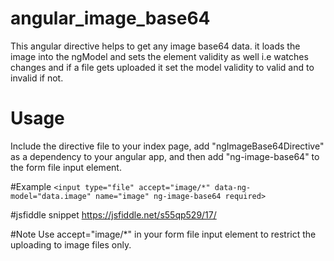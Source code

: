 # angular_image_base64

This angular directive helps to get any image base64 data. it loads the image into the ngModel and sets the element validity as well i.e watches changes and if a file gets uploaded it set the model validity to valid and to invalid if not.

# Usage

Include the directive file to your index page, add "ngImageBase64Directive" as a dependency to your angular app, and then add "ng-image-base64" to the form file input element.




#Example
`<input type="file" accept="image/*" data-ng-model="data.image" name="image" ng-image-base64 required>`

#jsfiddle snippet
https://jsfiddle.net/s55qp529/17/

#Note
Use accept="image/*" in your form file input element to restrict the uploading to image files only.

